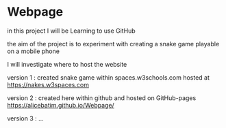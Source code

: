 # Webpage
in this project I will be Learning to use GitHub

the aim of the project is to experiment with creating a snake game playable on a mobile phone

I will investigate where to host the website

version 1 : created snake game within spaces.w3schools.com hosted at https://nakes.w3spaces.com

version 2 : created here within github and hosted on GitHub-pages https://alicebatim.github.io/Webpage/

version 3 : ...
    
